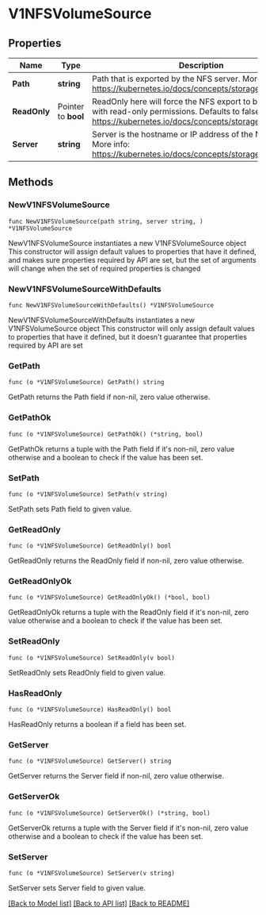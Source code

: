 # V1NFSVolumeSource

## Properties

Name | Type | Description | Notes
------------ | ------------- | ------------- | -------------
**Path** | **string** | Path that is exported by the NFS server. More info: https://kubernetes.io/docs/concepts/storage/volumes#nfs | 
**ReadOnly** | Pointer to **bool** | ReadOnly here will force the NFS export to be mounted with read-only permissions. Defaults to false. More info: https://kubernetes.io/docs/concepts/storage/volumes#nfs | [optional] 
**Server** | **string** | Server is the hostname or IP address of the NFS server. More info: https://kubernetes.io/docs/concepts/storage/volumes#nfs | 

## Methods

### NewV1NFSVolumeSource

`func NewV1NFSVolumeSource(path string, server string, ) *V1NFSVolumeSource`

NewV1NFSVolumeSource instantiates a new V1NFSVolumeSource object
This constructor will assign default values to properties that have it defined,
and makes sure properties required by API are set, but the set of arguments
will change when the set of required properties is changed

### NewV1NFSVolumeSourceWithDefaults

`func NewV1NFSVolumeSourceWithDefaults() *V1NFSVolumeSource`

NewV1NFSVolumeSourceWithDefaults instantiates a new V1NFSVolumeSource object
This constructor will only assign default values to properties that have it defined,
but it doesn't guarantee that properties required by API are set

### GetPath

`func (o *V1NFSVolumeSource) GetPath() string`

GetPath returns the Path field if non-nil, zero value otherwise.

### GetPathOk

`func (o *V1NFSVolumeSource) GetPathOk() (*string, bool)`

GetPathOk returns a tuple with the Path field if it's non-nil, zero value otherwise
and a boolean to check if the value has been set.

### SetPath

`func (o *V1NFSVolumeSource) SetPath(v string)`

SetPath sets Path field to given value.


### GetReadOnly

`func (o *V1NFSVolumeSource) GetReadOnly() bool`

GetReadOnly returns the ReadOnly field if non-nil, zero value otherwise.

### GetReadOnlyOk

`func (o *V1NFSVolumeSource) GetReadOnlyOk() (*bool, bool)`

GetReadOnlyOk returns a tuple with the ReadOnly field if it's non-nil, zero value otherwise
and a boolean to check if the value has been set.

### SetReadOnly

`func (o *V1NFSVolumeSource) SetReadOnly(v bool)`

SetReadOnly sets ReadOnly field to given value.

### HasReadOnly

`func (o *V1NFSVolumeSource) HasReadOnly() bool`

HasReadOnly returns a boolean if a field has been set.

### GetServer

`func (o *V1NFSVolumeSource) GetServer() string`

GetServer returns the Server field if non-nil, zero value otherwise.

### GetServerOk

`func (o *V1NFSVolumeSource) GetServerOk() (*string, bool)`

GetServerOk returns a tuple with the Server field if it's non-nil, zero value otherwise
and a boolean to check if the value has been set.

### SetServer

`func (o *V1NFSVolumeSource) SetServer(v string)`

SetServer sets Server field to given value.



[[Back to Model list]](../README.md#documentation-for-models) [[Back to API list]](../README.md#documentation-for-api-endpoints) [[Back to README]](../README.md)


